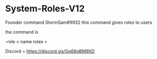 # System-Roles-V12

Founder command StormSam#9932
this command gives roles to users

the command is

 -role < name roles >
 
 Discord = https://discord.gg/Gq68qBM9XD
 
